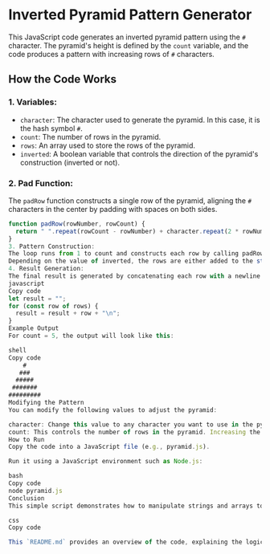 # Inverted Pyramid Pattern Generator

This JavaScript code generates an inverted pyramid pattern using the `#` character. The pyramid's height is defined by the `count` variable, and the code produces a pattern with increasing rows of `#` characters.

## How the Code Works

### 1. **Variables:**
- `character`: The character used to generate the pyramid. In this case, it is the hash symbol `#`.
- `count`: The number of rows in the pyramid.
- `rows`: An array used to store the rows of the pyramid.
- `inverted`: A boolean variable that controls the direction of the pyramid's construction (inverted or not).

### 2. **Pad Function:**
The `padRow` function constructs a single row of the pyramid, aligning the `#` characters in the center by padding with spaces on both sides.

```javascript
function padRow(rowNumber, rowCount) {
  return " ".repeat(rowCount - rowNumber) + character.repeat(2 * rowNumber - 1) + " ".repeat(rowCount - rowNumber);
}
3. Pattern Construction:
The loop runs from 1 to count and constructs each row by calling padRow.
Depending on the value of inverted, the rows are either added to the start (unshift()) or end (push()) of the rows array, creating the inverted pyramid effect.
4. Result Generation:
The final result is generated by concatenating each row with a newline character \n.
javascript
Copy code
let result = "";
for (const row of rows) {
  result = result + row + "\n";
}
Example Output
For count = 5, the output will look like this:

shell
Copy code
    #    
   ###   
  #####  
 ####### 
#########
Modifying the Pattern
You can modify the following values to adjust the pyramid:

character: Change this value to any character you want to use in the pyramid.
count: This controls the number of rows in the pyramid. Increasing the count will make the pyramid larger.
How to Run
Copy the code into a JavaScript file (e.g., pyramid.js).

Run it using a JavaScript environment such as Node.js:

bash
Copy code
node pyramid.js
Conclusion
This simple script demonstrates how to manipulate strings and arrays to create a visual pattern in the console. By adjusting the count and character, you can easily customize the pyramid.

css
Copy code

This `README.md` provides an overview of the code, explaining the logic behind the pyramid creation and how to run the script.
